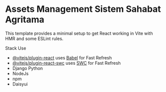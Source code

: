 # Assets Management Sistem Sahabat Agritama 

This template provides a minimal setup to get React working in Vite with HMR and some ESLint rules.

Stack Use

- [@vitejs/plugin-react](https://github.com/vitejs/vite-plugin-react/blob/main/packages/plugin-react/README.md) uses [Babel](https://babeljs.io/) for Fast Refresh
- [@vitejs/plugin-react-swc](https://github.com/vitejs/vite-plugin-react-swc) uses [SWC](https://swc.rs/) for Fast Refresh
- Django Python
- NodeJs
- npm
- Daisyui

